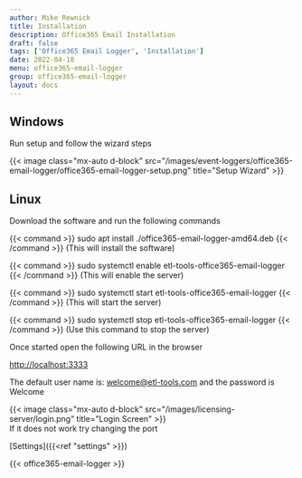 ```yaml
---
author: Mike Rewnick
title: Installation
description: Office365 Email Installation
draft: false
tags: ['Office365 Email Logger', 'Installation']
date: 2022-04-10
menu: office365-email-logger
group: office365-email-logger
layout: docs
---
```


## Windows

Run setup and follow the wizard steps

{{< image class="mx-auto d-block"  src="/images/event-loggers/office365-email-logger/office365-email-logger-setup.png" title="Setup Wizard" >}}

## Linux

Download the software and run the following commands

{{< command >}}
sudo apt install ./office365-email-logger-amd64.deb
{{< /command >}}
(This will install the software)

{{< command >}}
sudo systemctl enable etl-tools-office365-email-logger
{{< /command >}}
(This will enable the server)

{{< command >}}
sudo systemctl start etl-tools-office365-email-logger
{{< /command >}}
(This will start the server)

{{< command >}}
sudo systemctl stop etl-tools-office365-email-logger
{{< /command >}}
(Use this command to stop the server)

Once started open the following URL in the browser

[http://localhost:3333](http://localhost:3333)

The default user name is: welcome@etl-tools.com and the password is Welcome

{{< image class="mx-auto d-block"  src="/images/licensing-server/login.png"  title="Login Screen" >}}
\
If it does not work try changing the port

[Settings]({{<ref "settings" >}})

{{< office365-email-logger >}}
